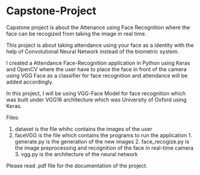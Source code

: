 # Capstone-Project

Capstone project is about the Attenance using Face Recognition where the face can be recogized from taking the image in real time.

This project is about taking attendance using your face as a identity with the help of Convolutional Neural Network instead of the biometric system.

I created a Attendance Face-Recognition application in Python using Keras and OpenCV where the user have to place the face in front of the camera using VGG Face as a classifier for face recognition and attendance will be added accordingly.

In this project, I will be using VGG-Face Model for face recognition which was built under VGG16 architecture which was University of Oxford using Keras.

Files:
  1. dataset is the file whihc contains the images of the user
  2. faceVGG is the file which contains the programs to run the application 
    1. generate.py is the generation of the new images
    2. face_recogize.py is the image preprocessing and recognition of the face in real-time camera
    3. vgg.py is the architecture of the neural network

Please read .pdf file for the documentation of the project.
